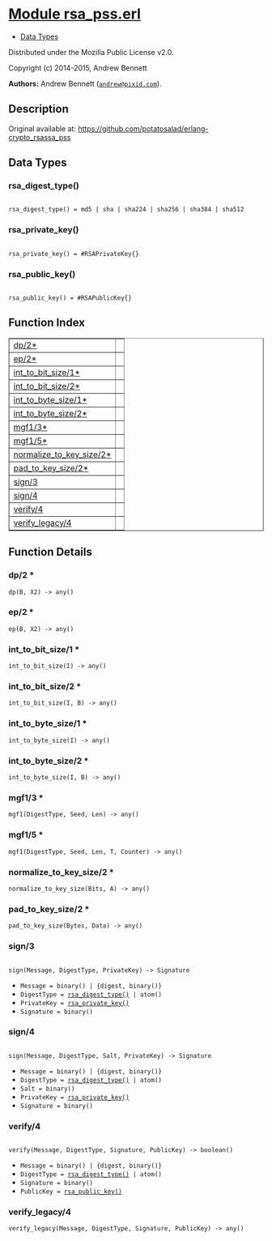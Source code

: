 # [Module rsa_pss.erl](https://github.com/permaweb/HyperBEAM/blob/main/src/rsa_pss.erl)



* [Data Types](#types)

Distributed under the Mozilla Public License v2.0.

Copyright (c) 2014-2015, Andrew Bennett

__Authors:__ Andrew Bennett ([`andrew@pixid.com`](mailto:andrew@pixid.com)).

<a name="description"></a>

## Description ##
Original available at:
https://github.com/potatosalad/erlang-crypto_rsassa_pss
<a name="types"></a>

## Data Types ##




### <a name="type-rsa_digest_type">rsa_digest_type()</a> ###


<pre><code>
rsa_digest_type() = md5 | sha | sha224 | sha256 | sha384 | sha512
</code></pre>




### <a name="type-rsa_private_key">rsa_private_key()</a> ###


<pre><code>
rsa_private_key() = #RSAPrivateKey{}
</code></pre>




### <a name="type-rsa_public_key">rsa_public_key()</a> ###


<pre><code>
rsa_public_key() = #RSAPublicKey{}
</code></pre>

<a name="index"></a>

## Function Index ##


<table width="100%" border="1" cellspacing="0" cellpadding="2" summary="function index"><tr><td valign="top"><a href="#dp-2">dp/2*</a></td><td></td></tr><tr><td valign="top"><a href="#ep-2">ep/2*</a></td><td></td></tr><tr><td valign="top"><a href="#int_to_bit_size-1">int_to_bit_size/1*</a></td><td></td></tr><tr><td valign="top"><a href="#int_to_bit_size-2">int_to_bit_size/2*</a></td><td></td></tr><tr><td valign="top"><a href="#int_to_byte_size-1">int_to_byte_size/1*</a></td><td></td></tr><tr><td valign="top"><a href="#int_to_byte_size-2">int_to_byte_size/2*</a></td><td></td></tr><tr><td valign="top"><a href="#mgf1-3">mgf1/3*</a></td><td></td></tr><tr><td valign="top"><a href="#mgf1-5">mgf1/5*</a></td><td></td></tr><tr><td valign="top"><a href="#normalize_to_key_size-2">normalize_to_key_size/2*</a></td><td></td></tr><tr><td valign="top"><a href="#pad_to_key_size-2">pad_to_key_size/2*</a></td><td></td></tr><tr><td valign="top"><a href="#sign-3">sign/3</a></td><td></td></tr><tr><td valign="top"><a href="#sign-4">sign/4</a></td><td></td></tr><tr><td valign="top"><a href="#verify-4">verify/4</a></td><td></td></tr><tr><td valign="top"><a href="#verify_legacy-4">verify_legacy/4</a></td><td></td></tr></table>


<a name="functions"></a>

## Function Details ##

<a name="dp-2"></a>

### dp/2 * ###

`dp(B, X2) -> any()`

<a name="ep-2"></a>

### ep/2 * ###

`ep(B, X2) -> any()`

<a name="int_to_bit_size-1"></a>

### int_to_bit_size/1 * ###

`int_to_bit_size(I) -> any()`

<a name="int_to_bit_size-2"></a>

### int_to_bit_size/2 * ###

`int_to_bit_size(I, B) -> any()`

<a name="int_to_byte_size-1"></a>

### int_to_byte_size/1 * ###

`int_to_byte_size(I) -> any()`

<a name="int_to_byte_size-2"></a>

### int_to_byte_size/2 * ###

`int_to_byte_size(I, B) -> any()`

<a name="mgf1-3"></a>

### mgf1/3 * ###

`mgf1(DigestType, Seed, Len) -> any()`

<a name="mgf1-5"></a>

### mgf1/5 * ###

`mgf1(DigestType, Seed, Len, T, Counter) -> any()`

<a name="normalize_to_key_size-2"></a>

### normalize_to_key_size/2 * ###

`normalize_to_key_size(Bits, A) -> any()`

<a name="pad_to_key_size-2"></a>

### pad_to_key_size/2 * ###

`pad_to_key_size(Bytes, Data) -> any()`

<a name="sign-3"></a>

### sign/3 ###

<pre><code>
sign(Message, DigestType, PrivateKey) -&gt; Signature
</code></pre>

<ul class="definitions"><li><code>Message = binary() | {digest, binary()}</code></li><li><code>DigestType = <a href="#type-rsa_digest_type">rsa_digest_type()</a> | atom()</code></li><li><code>PrivateKey = <a href="#type-rsa_private_key">rsa_private_key()</a></code></li><li><code>Signature = binary()</code></li></ul>

<a name="sign-4"></a>

### sign/4 ###

<pre><code>
sign(Message, DigestType, Salt, PrivateKey) -&gt; Signature
</code></pre>

<ul class="definitions"><li><code>Message = binary() | {digest, binary()}</code></li><li><code>DigestType = <a href="#type-rsa_digest_type">rsa_digest_type()</a> | atom()</code></li><li><code>Salt = binary()</code></li><li><code>PrivateKey = <a href="#type-rsa_private_key">rsa_private_key()</a></code></li><li><code>Signature = binary()</code></li></ul>

<a name="verify-4"></a>

### verify/4 ###

<pre><code>
verify(Message, DigestType, Signature, PublicKey) -&gt; boolean()
</code></pre>

<ul class="definitions"><li><code>Message = binary() | {digest, binary()}</code></li><li><code>DigestType = <a href="#type-rsa_digest_type">rsa_digest_type()</a> | atom()</code></li><li><code>Signature = binary()</code></li><li><code>PublicKey = <a href="#type-rsa_public_key">rsa_public_key()</a></code></li></ul>

<a name="verify_legacy-4"></a>

### verify_legacy/4 ###

`verify_legacy(Message, DigestType, Signature, PublicKey) -> any()`

